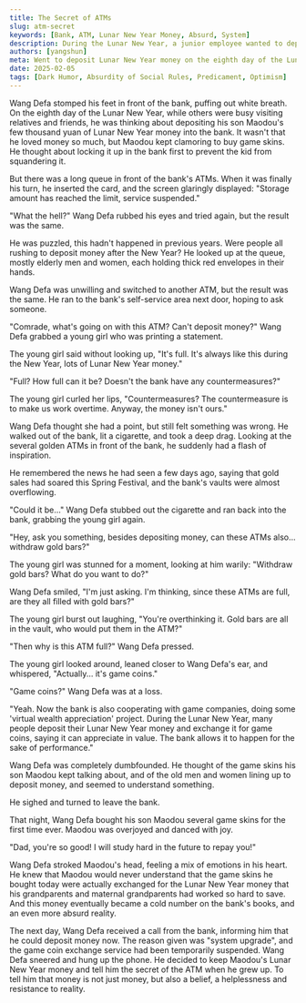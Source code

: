 ```yaml
---
title: The Secret of ATMs
slug: atm-secret
keywords: [Bank, ATM, Lunar New Year Money, Absurd, System]
description: During the Lunar New Year, a junior employee wanted to deposit his child's Lunar New Year money into an ATM, but found the machine was full. Behind the absurdity lies a hilarious secret.
authors: [yangshun]
meta: Went to deposit Lunar New Year money on the eighth day of the Lunar New Year and found the ATM full
date: 2025-02-05
tags: [Dark Humor, Absurdity of Social Rules, Predicament, Optimism]
---
```

Wang Defa stomped his feet in front of the bank, puffing out white breath. On the eighth day of the Lunar New Year, while others were busy visiting relatives and friends, he was thinking about depositing his son Maodou's few thousand yuan of Lunar New Year money into the bank. It wasn't that he loved money so much, but Maodou kept clamoring to buy game skins. He thought about locking it up in the bank first to prevent the kid from squandering it.

But there was a long queue in front of the bank's ATMs. When it was finally his turn, he inserted the card, and the screen glaringly displayed: "Storage amount has reached the limit, service suspended."
<!-- truncate -->

"What the hell?" Wang Defa rubbed his eyes and tried again, but the result was the same.

He was puzzled, this hadn't happened in previous years. Were people all rushing to deposit money after the New Year? He looked up at the queue, mostly elderly men and women, each holding thick red envelopes in their hands.

Wang Defa was unwilling and switched to another ATM, but the result was the same. He ran to the bank's self-service area next door, hoping to ask someone.

"Comrade, what's going on with this ATM? Can't deposit money?" Wang Defa grabbed a young girl who was printing a statement.

The young girl said without looking up, "It's full. It's always like this during the New Year, lots of Lunar New Year money."

"Full? How full can it be? Doesn't the bank have any countermeasures?"

The young girl curled her lips, "Countermeasures? The countermeasure is to make us work overtime. Anyway, the money isn't ours."

Wang Defa thought she had a point, but still felt something was wrong. He walked out of the bank, lit a cigarette, and took a deep drag. Looking at the several golden ATMs in front of the bank, he suddenly had a flash of inspiration.

He remembered the news he had seen a few days ago, saying that gold sales had soared this Spring Festival, and the bank's vaults were almost overflowing.

"Could it be..." Wang Defa stubbed out the cigarette and ran back into the bank, grabbing the young girl again.

"Hey, ask you something, besides depositing money, can these ATMs also... withdraw gold bars?"

The young girl was stunned for a moment, looking at him warily: "Withdraw gold bars? What do you want to do?"

Wang Defa smiled, "I'm just asking. I'm thinking, since these ATMs are full, are they all filled with gold bars?"

The young girl burst out laughing, "You're overthinking it. Gold bars are all in the vault, who would put them in the ATM?"

"Then why is this ATM full?" Wang Defa pressed.

The young girl looked around, leaned closer to Wang Defa's ear, and whispered, "Actually... it's game coins."

"Game coins?" Wang Defa was at a loss.

"Yeah. Now the bank is also cooperating with game companies, doing some 'virtual wealth appreciation' project. During the Lunar New Year, many people deposit their Lunar New Year money and exchange it for game coins, saying it can appreciate in value. The bank allows it to happen for the sake of performance."

Wang Defa was completely dumbfounded. He thought of the game skins his son Maodou kept talking about, and of the old men and women lining up to deposit money, and seemed to understand something.

He sighed and turned to leave the bank.

That night, Wang Defa bought his son Maodou several game skins for the first time ever. Maodou was overjoyed and danced with joy.

"Dad, you're so good! I will study hard in the future to repay you!"

Wang Defa stroked Maodou's head, feeling a mix of emotions in his heart. He knew that Maodou would never understand that the game skins he bought today were actually exchanged for the Lunar New Year money that his grandparents and maternal grandparents had worked so hard to save. And this money eventually became a cold number on the bank's books, and an even more absurd reality.

The next day, Wang Defa received a call from the bank, informing him that he could deposit money now. The reason given was "system upgrade", and the game coin exchange service had been temporarily suspended. Wang Defa sneered and hung up the phone. He decided to keep Maodou's Lunar New Year money and tell him the secret of the ATM when he grew up. To tell him that money is not just money, but also a belief, a helplessness and resistance to reality.